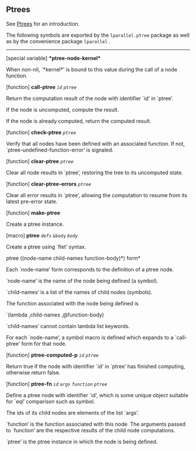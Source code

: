 ## Ptrees

See [Ptrees](./Ptrees.md)
for an introduction.

The following symbols are exported by the `lparallel.ptree` package as
well as by the convenience package `lparallel` .

------------------------------------------------------------------------

\[special variable\] **\*ptree-node-kernel\***

When non-nil, \`\*kernel\*’ is bound to this value during the call
of a node function.

\[function\] **call-ptree** *`id`* *`ptree`*

Return the computation result of the node with identifier \`id’ in
\`ptree’.

If the node is uncomputed, compute the result.

If the node is already computed, return the computed result.

\[function\] **check-ptree** *`ptree`*

Verify that all nodes have been defined with an associated function. If
not, \`ptree-undefined-function-error’ is signaled.

\[function\] **clear-ptree** *`ptree`*

Clear all node results in \`ptree’, restoring the tree to its
uncomputed state.

\[function\] **clear-ptree-errors** *`ptree`*

Clear all error results in \`ptree’, allowing the computation to
resume from its latest pre-error state.

\[function\] **make-ptree**

Create a ptree instance.

\[macro\] **ptree** *`defs`* `&body` *`body`*

Create a ptree using \`flet’ syntax.

ptree ((node-name child-names function-body)\*) form\*

Each \`node-name’ form corresponds to the definition of a ptree node.

\`node-name’ is the name of the node being defined (a symbol).

\`child-names’ is a list of the names of child nodes (symbols).

The function associated with the node being defined is

\`(lambda ,child-names ,@function-body)

\`child-names’ cannot contain lambda list keywords.

For each \`node-name’, a symbol macro is defined which expands to a
\`call-ptree’ form for that node.

\[function\] **ptree-computed-p** *`id`* *`ptree`*

Return true if the node with identifier \`id’ in \`ptree’ has
finished computing, otherwise return false.

\[function\] **ptree-fn** *`id`* *`args`* *`function`* *`ptree`*

Define a ptree node with identifier \`id’, which is some unique object
suitable for \`eql’ comparison such as symbol.

The ids of its child nodes are elements of the list \`args’.

\`function’ is the function associated with this node. The arguments
passed to \`function’ are the respective results of the child node
computations.

\`ptree’ is the ptree instance in which the node is being defined.

